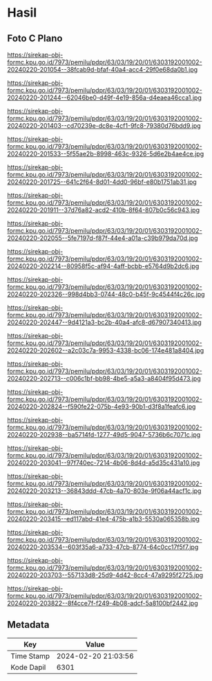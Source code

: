 # Hasil

## Foto C Plano

https://sirekap-obj-formc.kpu.go.id/7973/pemilu/pdpr/63/03/19/20/01/6303192001002-20240220-201054--38fcab9d-bfaf-40a4-acc4-29f0e68da0b1.jpg

https://sirekap-obj-formc.kpu.go.id/7973/pemilu/pdpr/63/03/19/20/01/6303192001002-20240220-201244--62046be0-d49f-4e19-856a-d4eaea46cca1.jpg

https://sirekap-obj-formc.kpu.go.id/7973/pemilu/pdpr/63/03/19/20/01/6303192001002-20240220-201403--cd70239e-dc8e-4cf1-9fc8-79380d76bdd9.jpg

https://sirekap-obj-formc.kpu.go.id/7973/pemilu/pdpr/63/03/19/20/01/6303192001002-20240220-201533--5f55ae2b-8998-463c-9326-5d6e2b4ae4ce.jpg

https://sirekap-obj-formc.kpu.go.id/7973/pemilu/pdpr/63/03/19/20/01/6303192001002-20240220-201725--641c2f64-8d01-4dd0-96bf-e80b1751ab31.jpg

https://sirekap-obj-formc.kpu.go.id/7973/pemilu/pdpr/63/03/19/20/01/6303192001002-20240220-201911--37d76a82-acd2-410b-8f64-807b0c56c943.jpg

https://sirekap-obj-formc.kpu.go.id/7973/pemilu/pdpr/63/03/19/20/01/6303192001002-20240220-202055--5fe7197d-f87f-44e4-a01a-c39b979da70d.jpg

https://sirekap-obj-formc.kpu.go.id/7973/pemilu/pdpr/63/03/19/20/01/6303192001002-20240220-202214--80958f5c-af94-4aff-bcbb-e5764d9b2dc6.jpg

https://sirekap-obj-formc.kpu.go.id/7973/pemilu/pdpr/63/03/19/20/01/6303192001002-20240220-202326--998d4bb3-0744-48c0-b45f-9c4544f4c26c.jpg

https://sirekap-obj-formc.kpu.go.id/7973/pemilu/pdpr/63/03/19/20/01/6303192001002-20240220-202447--9d4121a3-bc2b-40a4-afc8-d67907340413.jpg

https://sirekap-obj-formc.kpu.go.id/7973/pemilu/pdpr/63/03/19/20/01/6303192001002-20240220-202602--a2c03c7a-9953-4338-bc06-174e481a8404.jpg

https://sirekap-obj-formc.kpu.go.id/7973/pemilu/pdpr/63/03/19/20/01/6303192001002-20240220-202713--c006c1bf-bb98-4be5-a5a3-a8404f95d473.jpg

https://sirekap-obj-formc.kpu.go.id/7973/pemilu/pdpr/63/03/19/20/01/6303192001002-20240220-202824--f590fe22-075b-4e93-90b1-d3f8a1feafc6.jpg

https://sirekap-obj-formc.kpu.go.id/7973/pemilu/pdpr/63/03/19/20/01/6303192001002-20240220-202938--ba5714fd-1277-49d5-9047-5736b6c7071c.jpg

https://sirekap-obj-formc.kpu.go.id/7973/pemilu/pdpr/63/03/19/20/01/6303192001002-20240220-203041--97f740ec-7214-4b06-8d4d-a5d35c431a10.jpg

https://sirekap-obj-formc.kpu.go.id/7973/pemilu/pdpr/63/03/19/20/01/6303192001002-20240220-203213--36843ddd-47cb-4a70-803e-9f06a44acf1c.jpg

https://sirekap-obj-formc.kpu.go.id/7973/pemilu/pdpr/63/03/19/20/01/6303192001002-20240220-203415--ed117abd-41e4-475b-a1b3-5530a065358b.jpg

https://sirekap-obj-formc.kpu.go.id/7973/pemilu/pdpr/63/03/19/20/01/6303192001002-20240220-203534--603f35a6-a733-47cb-8774-64c0cc17f5f7.jpg

https://sirekap-obj-formc.kpu.go.id/7973/pemilu/pdpr/63/03/19/20/01/6303192001002-20240220-203703--557133d8-25d9-4d42-8cc4-47a9295f2725.jpg

https://sirekap-obj-formc.kpu.go.id/7973/pemilu/pdpr/63/03/19/20/01/6303192001002-20240220-203822--8f4cce7f-f249-4b08-adcf-5a8100bf2442.jpg


## Metadata

| Key        | Value               |
| ---------- | ------------------- |
| Time Stamp | 2024-02-20 21:03:56 |
| Kode Dapil | 6301                |



